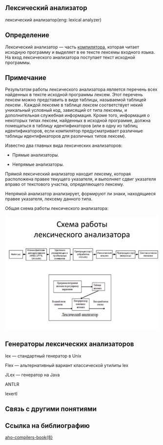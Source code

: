 ## Лексический анализатор
лексический анализатор(eng: lexical analyzer) 

## Определение
Лексический анализатор — часть [компилятора](https://github.com/vernikkkkkkkkkkkkkkkkkkk/concept_new/blob/main/concept/compiler.md), которая читает исходную программу и выделяет в ее тексте лексемы входного языка. На вход лексического анализатора поступает текст исходной программы.
## Примечание

Результатом работы лексического анализатора является перечень всех найденных в тексте исходной программы лексем. Этот перечень лексем можно представить в виде таблицы, называемой таблицей лексем . Каждой лексеме в таблице лексем соответствует некий уникальный условный код, зависящий от типа лексемы, и дополнительная служебная информация. Кроме того, информация о некоторых типах лексем, найденных в исходной программе, должна помещаться в таблицу идентификаторов (или в одну из таблиц идентификаторов, если компилятор предусматривает различные таблицы идентификаторов для различных типов лексем).

Известно два главных вида лексических анализаторов:

 - Прямые анализаторы.

 - Непрямые анализаторы.

Прямой лексический анализатор находит лексему, которая расположена правее текущего указателя, и выполняет сдвиг указателя вправо от текстового участка, определяющего лексему. 

Непрямой анализатор анализирует, формируют ли знаки, находящиеся правее указателя, лексему данного типа.

Общая схема работы лексического анализатора:

![lexical analyzer](https://github.com/vernikkkkkkkkkkkkkkkkkkk/concept_new/blob/main/images/lexical%20analyzer.png "Общая схема работы лексического анализатора")

## Генераторы лексических анализаторов

lex — стандартный генератор в Unix

Flex — альтернативный вариант классической утилиты lex

JLex — генератор на Java

ANTLR

lexertl

## Связь с другими понятиями

## Cсылка на библиографию
[aho-compilers-book{8}](https://github.com/vernikkkkkkkkkkkkkkkkkkk/concept_new/blob/main/bibliography/aho-compilers-book%7B8%7D.md)
